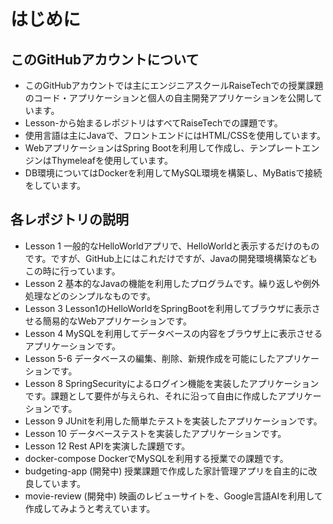 # はじめに
## このGitHubアカウントについて 
- このGitHubアカウントでは主にエンジニアスクールRaiseTechでの授業課題のコード・アプリケーションと個人の自主開発アプリケーションを公開しています。
- Lesson-から始まるレポジトリはすべてRaiseTechでの課題です。
- 使用言語は主にJavaで、フロントエンドにはHTML/CSSを使用しています。
- WebアプリケーションはSpring Bootを利用して作成し、テンプレートエンジンはThymeleafを使用しています。
- DB環境についてはDockerを利用してMySQL環境を構築し、MyBatisで接続をしています。

## 各レポジトリの説明
- Lesson 1
一般的なHelloWorldアプリで、HelloWorldと表示するだけのものです。ですが、GitHub上にはこれだけですが、Javaの開発環境構築などもこの時に行っています。
- Lesson 2
基本的なJavaの機能を利用したプログラムです。繰り返しや例外処理などのシンプルなものです。
- Lesson 3
Lesson1のHelloWorldをSpringBootを利用してブラウザに表示させる簡易的なWebアプリケーションです。
- Lesson 4
MySQLを利用してデータベースの内容をブラウザ上に表示させるアプリケーションです。
- Lesson 5-6
データベースの編集、削除、新規作成を可能にしたアプリケーションです。
- Lesson 8
SpringSecurityによるログイン機能を実装したアプリケーションです。課題として要件が与えられ、それに沿って自由に作成したアプリケーションです。
- Lesson 9
JUnitを利用した簡単たテストを実装したアプリケーションです。
- Lesson 10
データベーステストを実装したアプリケーションです。
- Lesson 12
Rest APIを実演した課題です。
- docker-compose
DockerでMySQLを利用する授業での課題です。
- budgeting-app (開発中)
授業課題で作成した家計管理アプリを自主的に改良しています。
- movie-review (開発中)
映画のレビューサイトを、Google言語AIを利用して作成してみようと考えています。
